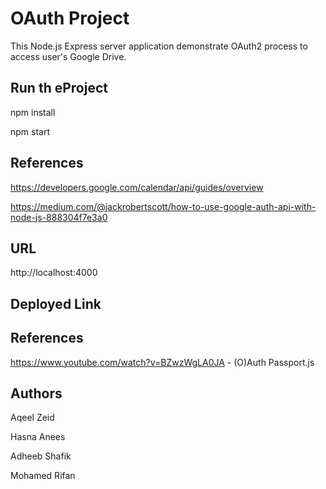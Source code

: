 # OAuth Project 

This Node.js Express server application demonstrate OAuth2 process to access user's Google Drive.

## Run th eProject

npm install

npm start

## References

https://developers.google.com/calendar/api/guides/overview

https://medium.com/@jackrobertscott/how-to-use-google-auth-api-with-node-js-888304f7e3a0

## URL

http://localhost:4000

## Deployed Link


## References 

https://www.youtube.com/watch?v=BZwzWgLA0JA - (O)Auth Passport.js


## Authors

Aqeel Zeid

Hasna Anees

Adheeb Shafik

Mohamed Rifan





